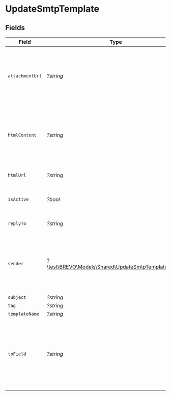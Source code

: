 # UpdateSmtpTemplate


## Fields

| Field                                                                                                                                                                                                                                                                                                          | Type                                                                                                                                                                                                                                                                                                           | Required                                                                                                                                                                                                                                                                                                       | Description                                                                                                                                                                                                                                                                                                    | Example                                                                                                                                                                                                                                                                                                        |
| -------------------------------------------------------------------------------------------------------------------------------------------------------------------------------------------------------------------------------------------------------------------------------------------------------------- | -------------------------------------------------------------------------------------------------------------------------------------------------------------------------------------------------------------------------------------------------------------------------------------------------------------- | -------------------------------------------------------------------------------------------------------------------------------------------------------------------------------------------------------------------------------------------------------------------------------------------------------------- | -------------------------------------------------------------------------------------------------------------------------------------------------------------------------------------------------------------------------------------------------------------------------------------------------------------- | -------------------------------------------------------------------------------------------------------------------------------------------------------------------------------------------------------------------------------------------------------------------------------------------------------------- |
| `attachmentUrl`                                                                                                                                                                                                                                                                                                | *?string*                                                                                                                                                                                                                                                                                                      | :heavy_minus_sign:                                                                                                                                                                                                                                                                                             | Absolute url of the attachment (**no local file**). Extensions allowed:<br/>#### xlsx, xls, ods, docx, docm, doc, csv, pdf, txt, gif, jpg, jpeg, png, tif, tiff, rtf, bmp, cgm, css, shtml, html, htm, zip, xml, ppt, pptx, tar, ez, ics, mobi, msg, pub and eps<br/>                                          | https://attachment.domain.com                                                                                                                                                                                                                                                                                  |
| `htmlContent`                                                                                                                                                                                                                                                                                                  | *?string*                                                                                                                                                                                                                                                                                                      | :heavy_minus_sign:                                                                                                                                                                                                                                                                                             | **Required if htmlUrl is empty**. If the template is designed using Drag & Drop editor via HTML content, then the design page will not have Drag & Drop editor access for that template. Body of the message (HTML must have more than 10 characters)<br/>                                                     | The order n°xxxxx has been confirmed. Thanks for your purchase                                                                                                                                                                                                                                                 |
| `htmlUrl`                                                                                                                                                                                                                                                                                                      | *?string*                                                                                                                                                                                                                                                                                                      | :heavy_minus_sign:                                                                                                                                                                                                                                                                                             | **Required if htmlContent is empty**. URL to the body of the email (HTML)<br/>                                                                                                                                                                                                                                 | https://html.domain.com                                                                                                                                                                                                                                                                                        |
| `isActive`                                                                                                                                                                                                                                                                                                     | *?bool*                                                                                                                                                                                                                                                                                                        | :heavy_minus_sign:                                                                                                                                                                                                                                                                                             | Status of the template. isActive = false means template is inactive, isActive = true means template is active                                                                                                                                                                                                  | true                                                                                                                                                                                                                                                                                                           |
| `replyTo`                                                                                                                                                                                                                                                                                                      | *?string*                                                                                                                                                                                                                                                                                                      | :heavy_minus_sign:                                                                                                                                                                                                                                                                                             | Email on which campaign recipients will be able to reply to                                                                                                                                                                                                                                                    | support@myshop.com                                                                                                                                                                                                                                                                                             |
| `sender`                                                                                                                                                                                                                                                                                                       | [?\test\BREVO\Models\Shared\UpdateSmtpTemplateSender](../../models/shared/UpdateSmtpTemplateSender.md)                                                                                                                                                                                                         | :heavy_minus_sign:                                                                                                                                                                                                                                                                                             | Sender details including id or email and name (_optional_). Only one of either Sender's email or Sender's ID shall be passed in one request at a time. For example:<br/>**{"name":"xyz", "email":"example@abc.com"}**<br/>**{"name":"xyz", "id":123}**<br/>                                                    |                                                                                                                                                                                                                                                                                                                |
| `subject`                                                                                                                                                                                                                                                                                                      | *?string*                                                                                                                                                                                                                                                                                                      | :heavy_minus_sign:                                                                                                                                                                                                                                                                                             | Subject of the email                                                                                                                                                                                                                                                                                           | Thanks for your purchase !                                                                                                                                                                                                                                                                                     |
| `tag`                                                                                                                                                                                                                                                                                                          | *?string*                                                                                                                                                                                                                                                                                                      | :heavy_minus_sign:                                                                                                                                                                                                                                                                                             | Tag of the template                                                                                                                                                                                                                                                                                            | OrderConfirmation                                                                                                                                                                                                                                                                                              |
| `templateName`                                                                                                                                                                                                                                                                                                 | *?string*                                                                                                                                                                                                                                                                                                      | :heavy_minus_sign:                                                                                                                                                                                                                                                                                             | Name of the template                                                                                                                                                                                                                                                                                           | Order Confirmation - EN                                                                                                                                                                                                                                                                                        |
| `toField`                                                                                                                                                                                                                                                                                                      | *?string*                                                                                                                                                                                                                                                                                                      | :heavy_minus_sign:                                                                                                                                                                                                                                                                                             | To personalize the **To** Field. If you want to include the first name and last name of your recipient, add **{FNAME} {LNAME}**. These contact attributes must already exist in your Brevo account. If input parameter **params** used please use **{{contact.FNAME}} {{contact.LNAME}}** for personalization<br/> | {FNAME} {LNAME}                                                                                                                                                                                                                                                                                                |